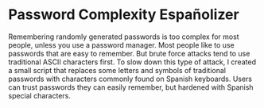 # Password Complexity Españolizer


Remembering randomly generated passwords is too complex for most people, unless you use a password manager. 
Most people like to use passwords that are easy to remember. 
But brute force attacks tend to use traditional ASCII characters first. 
To slow down this type of attack, I created a small script that replaces some letters and symbols of traditional passwords with characters commonly found on Spanish keyboards.
Users can trust passwords they can easily remember, but hardened with Spanish special characters.




